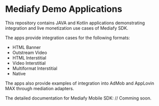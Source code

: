 # Mediafy Demo Applications

This repository contains JAVA and Kotlin applications demonstrating integration and live monetization use cases of Mediafy SDK. 

The apps provide integration cases for the following formats: 

- HTML Banner
- Outstream Video
- HTML Interstitial
- Video Interstitial
- Multiformat Interstitial
- Native

The apps also provide examples of integration into AdMob and AppLovin MAX through mediation adapters.

The detailed documentation for Mediafy Mobile SDK: // Comming soon. 
